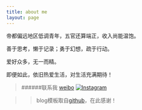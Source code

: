 ```yaml
---
title: about me
layout: page
---
```


帝都偏远地区低调青年，五官还算端正，收入尚能温饱。

善于思考，懒于记录；勇于幻想，疏于行动。

爱好众多，无一而精。

即便如此，依旧热爱生活，对生活充满期待！

>######联系我
>[weibo](http://weibo.com/sjcnh)
><a href="http://instagram.com/theodoer?ref=badge" class="ig-b- ig-b-48"><img src="//badges.instagram.com/static/images/ig-badge-48.png" alt="Instagram" /></a>

>> blog模板取自[github](https://github.com/hhuai)，在此感谢！
